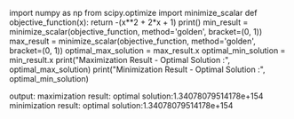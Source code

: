 import numpy as np
from scipy.optimize import minimize_scalar
def objective_function(x):
return -(x**2 + 2*x + 1)
print()
min_result = minimize_scalar(objective_function, method='golden', bracket=(0, 1))
max_result = minimize_scalar(objective_function, method='golden', bracket=(0, 1))
optimal_max_solution = max_result.x 
optimal_min_solution = min_result.x
print("Maximization Result - Optimal Solution :", optimal_max_solution)
print("Minimization Result - Optimal Solution :", optimal_min_solution)

output:
maximization result: optimal solution:1.34078079514178e+154
minimization result: optimal solution:1.34078079514178e+154
